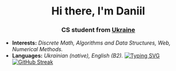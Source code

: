 <h1 align="center">Hi there, I'm Daniil</a>
<h3 align="center">CS student from <a href="https://savelife.in.ua/en/donate-en/#donate-army-card-monthly">Ukraine</a></h3>
  
 - **Interests:** *Discrete Math, Algorithms and Data Structures, Web, Numerical Methods.* 
 - **Languages:** *Ukrainian (native), English (B2).*
[![Typing SVG](https://readme-typing-svg.demolab.com?font=Fira+Code&pause=1000&random=false&width=435&lines=Programming+Languages+%3A+JS)](https://git.io/typing-svg)
<a href="https://git.io/streak-stats"><img src="http://github-readme-streak-stats.herokuapp.com?user=DaniilHerasymenko&theme=dark&hide_border=true" alt="GitHub Streak" /></a>
